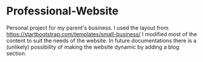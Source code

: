 # Professional-Website
Personal project for my parent's business. 
I used the layout from https://startbootstrap.com/templates/small-business/ 
I modified most of the content to suit the needs of the website.
In future documentations there is a (unlikely) possibility of making the website dynamic by adding a blog section. 
